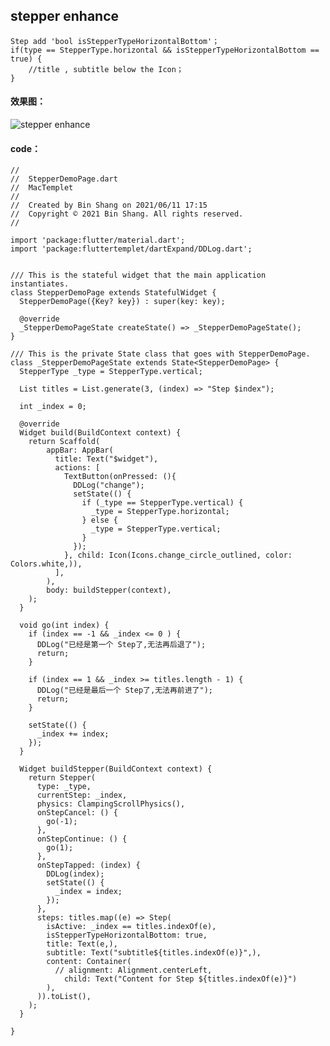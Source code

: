 ## stepper enhance


    Step add 'bool isStepperTypeHorizontalBottom'；
    if(type == StepperType.horizontal && isStepperTypeHorizontalBottom == true) {
        //title , subtitle below the Icon；
    }
    
#### 效果图：
![stepper enhance](https://github.com/shang1219178163/EfficientWork/blob/master/flutter/enhance/stepper.jpeg?raw=true)

#### code：
    //
    //	StepperDemoPage.dart
    //	MacTemplet
    //
    //	Created by Bin Shang on 2021/06/11 17:15
    //	Copyright © 2021 Bin Shang. All rights reserved.
    //
    
    import 'package:flutter/material.dart';
    import 'package:fluttertemplet/dartExpand/DDLog.dart';
    
    
    /// This is the stateful widget that the main application instantiates.
    class StepperDemoPage extends StatefulWidget {
      StepperDemoPage({Key? key}) : super(key: key);
    
      @override
      _StepperDemoPageState createState() => _StepperDemoPageState();
    }
    
    /// This is the private State class that goes with StepperDemoPage.
    class _StepperDemoPageState extends State<StepperDemoPage> {
      StepperType _type = StepperType.vertical;
    
      List titles = List.generate(3, (index) => "Step $index");
    
      int _index = 0;
    
      @override
      Widget build(BuildContext context) {
        return Scaffold(
            appBar: AppBar(
              title: Text("$widget"),
              actions: [
                TextButton(onPressed: (){
                  DDLog("change");
                  setState(() {
                    if (_type == StepperType.vertical) {
                      _type = StepperType.horizontal;
                    } else {
                      _type = StepperType.vertical;
                    }
                  });
                }, child: Icon(Icons.change_circle_outlined, color: Colors.white,)),
              ],
            ),
            body: buildStepper(context),
        );
      }
    
      void go(int index) {
        if (index == -1 && _index <= 0 ) {
          DDLog("已经是第一个 Step了,无法再后退了");
          return;
        }
    
        if (index == 1 && _index >= titles.length - 1) {
          DDLog("已经是最后一个 Step了,无法再前进了");
          return;
        }
    
        setState(() {
          _index += index;
        });
      }
    
      Widget buildStepper(BuildContext context) {
        return Stepper(
          type: _type,
          currentStep: _index,
          physics: ClampingScrollPhysics(),
          onStepCancel: () {
            go(-1);
          },
          onStepContinue: () {
            go(1);
          },
          onStepTapped: (index) {
            DDLog(index);
            setState(() {
              _index = index;
            });
          },
          steps: titles.map((e) => Step(
            isActive: _index == titles.indexOf(e),
            isStepperTypeHorizontalBottom: true,
            title: Text(e,),
            subtitle: Text("subtitle${titles.indexOf(e)}",),
            content: Container(
              // alignment: Alignment.centerLeft,
                child: Text("Content for Step ${titles.indexOf(e)}")
            ),
          )).toList(),
        );
      }

    }
